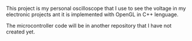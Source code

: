 This project is my personal oscilloscope that I use to see the voltage in my
electronic projects ant it is implemented with OpenGL in C++ lenguage.

The microcontroller code will be in another repository that I have not created yet.